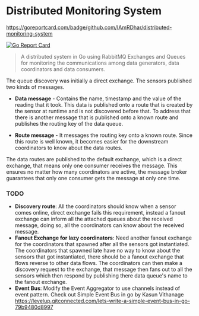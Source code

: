 # Distributed Monitoring System

https://goreportcard.com/badge/github.com/IAmRDhar/distributed-monitoring-system

[![Go Report Card](https://goreportcard.com/badge/github.com/IAmRDhar/distributed-monitoring-system)](https://goreportcard.com/report/github.com/IAmRDhar/distributed-monitoring-system)

> A distributed system in Go using RabbitMQ Exchanges and Queues for monitoring the communications among data generators, data coordinators and data consumers.

The queue discovery was initially a direct exchange. The sensors published two kinds of messages.

- **Data message** - Contains the name, timestamp and the value of the reading that it took. This data is published onto a route that is created by the sensor at runtime and is not discovered before that. To address that there is another message that is published onto a known route and publishes the routing key of the data queue.

- **Route message** - It messages the routing key onto a known route. Since this route is well known, it becomes easier for the downstream coordinators to know about the data routes.

The data routes are published to the default exchange, which is a direct exchange, that means only one consumer receives the message. This ensures no matter how many coordinators are active, the message broker guarantees that only one consumer gets the message at only one time.

### TODO

- **Discovery route**: All the coordinators should know when a sensor comes online, direct exchange fails this requirement, instead a fanout exchange can inform all the attached queues about the received message, doing so, all the coordinators can know about the received message.
- **Fanout Exchange for lazy coordinators**: Need another fanout exchange for the coordinators that spawned after all the sensors got instantiated. The coordinators that spawned late have no way to know about the sensors that got instantiated, there should be a fanout exchange that flows reverse to other data flows. The coordinators can then make a discovery request to the exchange, that message then fans out to all the sensors which then respond by publishing there data queue's name to the fanout exchange.
- **Event Bus**: Modify the Event Aggregator to use channels instead of event pattern. 
Check out Simple Event Bus in go by Kasun Vithanage
https://levelup.gitconnected.com/lets-write-a-simple-event-bus-in-go-79b9480d8997
